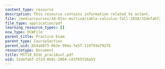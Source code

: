 ```yaml
---
content_type: resource
description: This resource contains information related to octant.
file: /media/courses/18-02sc-multivariable-calculus-fall-2010/32defabf2f2d0b9c2064cd3f65f26a53_MIT18_02SC_prac1Asol.pdf
file_type: application/pdf
learning_resource_types: []
ocw_type: OCWFile
parent_title: Practice Exam
parent_type: CourseSection
parent_uid: 654a80f5-0b3e-994a-fe5f-119759a792fb
resourcetype: Document
title: MIT18_02SC_prac1Asol.pdf
uid: 32defabf-2f2d-0b9c-2064-cd3f65f26a53
---
```

